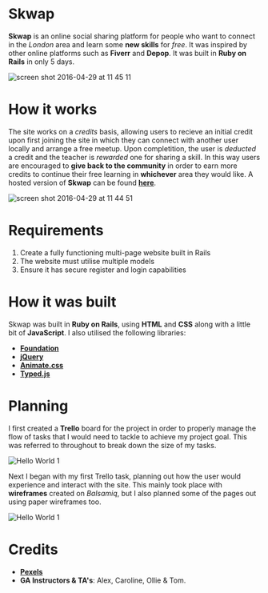 # Skwap
**Skwap** is an online social sharing platform for people who want to connect in the *London* area and learn some **new skills** for *free*. It was inspired by other online platforms such as **Fiverr** and **Depop**. It was built in **Ruby on Rails** in only 5 days.

![screen shot 2016-04-29 at 11 45 11](https://cloud.githubusercontent.com/assets/8389262/14915742/1f49f594-0e0d-11e6-98ea-98379e12e8a0.png)


# How it works
The site works on a *credits* basis, allowing users to recieve an initial credit upon first joining the site in which they can connect with another user locally and arrange a free meetup. Upon completition, the user is *deducted* a credit and the teacher is *rewarded* one for sharing a skill. In this way users are encouraged to **give back to the community** in order to earn more credits to continue their free learning in **whichever** area they would like. A hosted version of **Skwap** can be found [**here**](http://skwap.herokuapp.com/).

![screen shot 2016-04-29 at 11 44 51](https://cloud.githubusercontent.com/assets/8389262/14915822/aa879184-0e0d-11e6-95a7-4c75ccdcb39a.png)

# Requirements 
1. Create a fully functioning multi-page website built in Rails
2. The website must utilise multiple models
3. Ensure it has secure register and login capabilities

# How it was built
Skwap was built in **Ruby on Rails**, using **HTML** and **CSS** along with a little bit of **JavaScript**. I also utilised the following libraries:
- [**Foundation**](http://foundation.zurb.com/)
- [**jQuery**](https://jquery.com/download/)
- [**Animate.css**](https://daneden.github.io/animate.css/)
- [**Typed.js**](http://www.mattboldt.com/demos/typed-js/)

# Planning
I first created a **Trello** board for the project in order to properly manage the flow of tasks that I would need to tackle to achieve my project goal. This was referred to throughout to break down the size of my tasks.

![Hello World 1](http://i653.photobucket.com/albums/uu259/sheree1967/sheree1967046/skwaptrello_zpsk9clqsp8.png)

Next I began with my first Trello task, planning out how the user would experience and interact with the site. This mainly took place with **wireframes** created on *Balsamiq*, but I also planned some of the pages out using paper wireframes too.

![Hello World 1](http://i653.photobucket.com/albums/uu259/sheree1967/sheree1967045/skwap_app_zpskddgqw4d.png)

# Credits
- [**Pexels**](https://www.pexels.com)
- **GA Instructors & TA's**: Alex, Caroline, Ollie & Tom.
